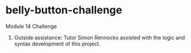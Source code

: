 # belly-button-challenge
Module 14 Challenge

1. Outside assistance: Tutor Simon Rennocks assisted with the logic and syntax development of this project.

